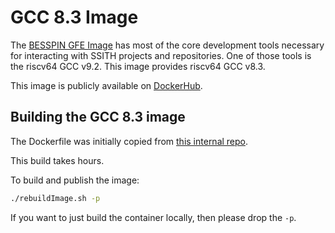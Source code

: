 # GCC 8.3 Image

The [BESSPIN GFE Image](../gfe/README.md) has most of the core development tools necessary for interacting with SSITH projects and repositories. One of those tools is the riscv64 GCC v9.2. This image provides riscv64 GCC v8.3.

This image is publicly available on
[DockerHub](https://cloud.docker.com/u/galoisinc/repository/docker/galoisinc/besspin).

## Building the GCC 8.3 image

The Dockerfile was initially copied from [this internal repo](https://gitlab-ext.galois.com/ssith/docker-tools/-/blob/develop/gfe/Dockerfile).

This build takes hours.

To build and publish the image:
```bash
./rebuildImage.sh -p
```

If you want to just build the container locally, then please drop the `-p`.

